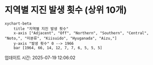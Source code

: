 # 지역별 지진 발생 횟수 (상위 10개)

```mermaid
xychart-beta
    title "지역별 지진 발생 횟수"
    x-axis ["Adjacent", "Off", "Northern", "Southern", "Central", "Noto,", "미분류", "Kiisuido", "Hyuganada", "Aizu,"]
    y-axis "발생 횟수" 0 --> 1966
    bar [1964, 66, 14, 12, 7, 7, 6, 5, 5, 5]
```

업데이트 시간: 2025-07-19 12:06:02
